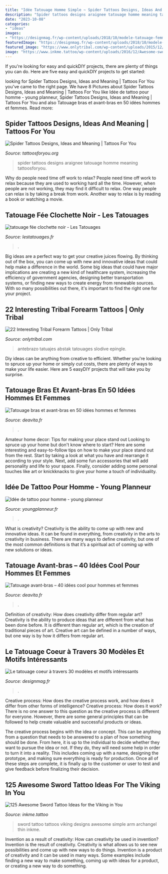 ```yaml
---
title: "Idée Tatouage Homme Simple ~ Spider Tattoos Designs, Ideas And Meaning"
description: "Spider tattoos designs araignee tatouage homme meaning tattoosforyou"
date: "2023-10-08"
categories:
- "ideas"
images:
- "https://designmag.fr/wp-content/uploads/2018/10/modele-tatouage-femme-petit-coeur-discret.jpg"
featuredImage: "https://designmag.fr/wp-content/uploads/2018/10/modele-tatouage-femme-petit-coeur-discret.jpg"
featured_image: "https://www.onlytribal.com/wp-content/uploads/2015/12/Tribal-Tattoo-on-Forearm.jpg"
image: "https://www.inkme.tattoo/wp-content/uploads/2016/12/Awesome-sword-tattoos-ideas0511-1.jpg"
---
```



If you're looking for easy and quickDIY projects, there are plenty of things you can do. Here are five easy and quickDIY projects to get started: 

	

		
looking for Spider Tattoos Designs, Ideas and Meaning | Tattoos For You you've came to the right page. We have 8 Pictures about Spider Tattoos Designs, Ideas and Meaning | Tattoos For You like Idée de tattoo pour homme - young planneur, Spider Tattoos Designs, Ideas and Meaning | Tattoos For You and also Tatouage bras et avant-bras en 50 idées hommes et femmes. Read more:
		
    
## Spider Tattoos Designs, Ideas And Meaning | Tattoos For You

<img loading=lazy src="http://www.tattoosforyou.org/wp-content/uploads/2013/11/Spider-Tattoos-For-Men.jpg" onerror="this.onerror=null;this.src='https://tse3.mm.bing.net/th?id=OIP.c9n0QihhCfqlfgwYjSE1bwHaJ4&amp;pid=15.1';" alt="Spider Tattoos Designs, Ideas and Meaning | Tattoos For You">

_Source: tattoosforyou.org_

>spider tattoos designs araignee tatouage homme meaning tattoosforyou. 

	

Why do people need time off work to relax?
People need time off work to relax because they are used to working hard all the time. However, when people are not working, they may find it difficult to relax. One way people can relax is by taking a break from work. Another way to relax is by reading a book or watching a movie.

    
## Tatouage Fée Clochette Noir - Les Tatouages

<img loading=lazy src="https://www.lestatouages.fr/wp-content/uploads/2015/01/tatouage-fée-clochette-noir.jpg" onerror="this.onerror=null;this.src='https://tse4.mm.bing.net/th?id=OIP.NOn9ZkMOgiilSp57o2LN5QHaI5&amp;pid=15.1';" alt="tatouage fée clochette noir - Les Tatouages">

_Source: lestatouages.fr_

>. 

	

Big ideas are a perfect way to get your creative juices flowing. By thinking out of the box, you can come up with new and innovative ideas that could help make a difference in the world. Some big ideas that could have major implications are creating a new kind of healthcare system, increasing the efficiency of government agencies, designing better transportation systems, or finding new ways to create energy from renewable sources. With so many possibilities out there, it's important to find the right one for your project.

    
## 22 Interesting Tribal Forearm Tattoos | Only Tribal

<img loading=lazy src="https://www.onlytribal.com/wp-content/uploads/2015/12/Tribal-Tattoo-on-Forearm.jpg" onerror="this.onerror=null;this.src='https://tse4.mm.bing.net/th?id=OIP.tz_s4I9v7ehRU4nNbXs2YgHaFj&amp;pid=15.1';" alt="22 Interesting Tribal Forearm Tattoos | Only Tribal">

_Source: onlytribal.com_

>antebrazo tatuajes abstak tatouages slodive epingle. 

	

Diy ideas can be anything from creative to efficient. Whether you're looking to spruce up your home or simply cut costs, there are plenty of ways to make your life easier. Here are 5 easyDIY projects that will take you by surprise.

    
## Tatouage Bras Et Avant-bras En 50 Idées Hommes Et Femmes

<img loading=lazy src="http://deavita.fr/wp-content/uploads/2015/02/idée-tatouage-avant-bras-femme-graphique-abstrait.jpg" onerror="this.onerror=null;this.src='https://tse4.mm.bing.net/th?id=OIP.d7asvtAPy9nN8BO5dbYfGAHaJ4&amp;pid=15.1';" alt="Tatouage bras et avant-bras en 50 idées hommes et femmes">

_Source: deavita.fr_

>. 

	

Amateur home decor: Tips for making your place stand out
Looking to spruce up your home but don't know where to start? Here are some interesting and easy-to-follow tips on how to make your place stand out from the rest. Start by taking a look at what you have and rearrange it according to your style. Next, add some fun accessories that will add personality and life to your space. Finally, consider adding some personal touches like art or knickknacks to give your home a touch of individuality.

    
## Idée De Tattoo Pour Homme - Young Planneur

<img loading=lazy src="https://youngplanneur.fr/wp-content/uploads/2018/11/idC3A9e-de-tatouage-bras-complet-homme-1.jpg" onerror="this.onerror=null;this.src='https://tse2.mm.bing.net/th?id=OIP.3SAUkFtFR2FW4Pw5kDgIrQHaIt&amp;pid=15.1';" alt="Idée de tattoo pour homme - young planneur">

_Source: youngplanneur.fr_

>. 

	

What is creativity?
Creativity is the ability to come up with new and innovative ideas. It can be found in everything, from creativity in the arts to creativity in business. There are many ways to define creativity, but one of the most common definitions is that it’s a spiritual act of coming up with new solutions or ideas.

    
## Tatouage Avant-bras – 40 Idées Cool Pour Hommes Et Femmes

<img loading=lazy src="http://deavita.fr/wp-content/uploads/2015/02/tatouage-avant-bras-signe-ponctuation-point-virgule.jpeg" onerror="this.onerror=null;this.src='https://tse1.mm.bing.net/th?id=OIP.IpuJ5B4n6JMxtN2ng4upFwHaLH&amp;pid=15.1';" alt="Tatouage avant-bras – 40 idées cool pour hommes et femmes">

_Source: deavita.fr_

>. 

	

Definition of creativity: How does creativity differ from regular art?
Creativity is the ability to produce ideas that are different from what has been done before. It is different than regular art, which is the creation of traditional pieces of art. Creative art can be defined in a number of ways, but one way is by how it differs from regular art.

    
## Le Tatouage Coeur à Travers 30 Modèles Et Motifs Intéressants

<img loading=lazy src="https://designmag.fr/wp-content/uploads/2018/10/modele-tatouage-femme-petit-coeur-discret.jpg" onerror="this.onerror=null;this.src='https://tse3.mm.bing.net/th?id=OIP.Zq3RbL_iND3_J3-N3KpoFwHaHa&amp;pid=15.1';" alt="Le tatouage coeur à travers 30 modèles et motifs intéressants">

_Source: designmag.fr_

>. 

	

Creative process: How does the creative process work, and how does it differ from other forms of intelligence?
Creative process: How does it work?
There is no one answer to this question as the creative process is different for everyone. However, there are some general principles that can be followed to help create valuable and successful products or ideas. 

The creative process begins with the idea or concept. This can be anything from a question that needs to be answered to a plan of how something should be done. From here, it is up to the individual to decide whether they want to pursue the idea or not. If they do, they will need some help in order to turn it into a reality. This includes coming up with a name, designing the prototype, and making sure everything is ready for production. Once all of these steps are complete, it is finally up to the customer or user to test and give feedback before finalizing their decision.

    
## 125 Awesome Sword Tattoo Ideas For The Viking In You

<img loading=lazy src="https://www.inkme.tattoo/wp-content/uploads/2016/12/Awesome-sword-tattoos-ideas0511-1.jpg" onerror="this.onerror=null;this.src='https://tse1.mm.bing.net/th?id=OIP.0DoWXJOYL4xPJC8eB8HGrAHaKr&amp;pid=15.1';" alt="125 Awesome Sword Tattoo Ideas for the Viking in You">

_Source: inkme.tattoo_

>sword tattoo tattoos viking designs awesome simple arm archangel thin inkme. 

	

Invention as a result of creativity: How can creativity be used in invention?
Invention is the result of creativity. Creativity is what allows us to see new possibilities and come up with new ways to do things. Invention is a product of creativity and it can be used in many ways. Some examples include finding a new way to make something, coming up with ideas for a product, or creating a new way to do something.

